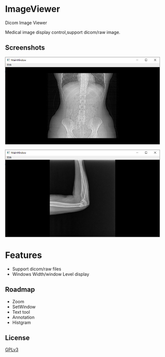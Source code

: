 # ImageViewer
Dicom Image Viewer

Medical image display control,support dicom/raw image.

## Screenshots

<p align="center">
<img src="ImageViewer/Screenshots/1.png">
</p>

<p align="center">
<img src="ImageViewer/Screenshots/2.png">
</p>

# Features
* Support dicom/raw files
* Windows Width/window Level display

## Roadmap
* Zoom
* SetWindow
* Text tool
* Annotation
* Histgram

## License
[GPLv3](LICENSE)



